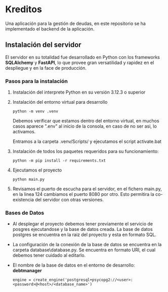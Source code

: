 # Kreditos

Una aplicación para la gestión de deudas, en este repositorio se ha implementado el backend de la aplicación. 

## Instalación del servidor

El servidor en su totalidad fue desarrollado en Python con los frameworks **SQLAlchemy** y **FastAPI**, lo que provee gran versatilidad y rapidez en el despliegue y en la face de producción.

### Pasos para la instalación
1. Instalación del interprete Python en su versión 3.12.3 o superior
2. Instalación del entorno virtual para desarrollo
    ```
    python -m venv .venv
    ```
    Debemos verificar que estamos dentro del entorno virtual, en muchos casos aparece ".env" al inicio de la consola, en caso de no ser asi, lo activamos.
    
    Entramos a la carpeta .venv/Scripts/ y ejecutamos el script activate.bat
3. Instalación de todos los paquetes requeridos para su funcionamiento:
    ```
    python -m pip install -r requirements.txt
    ```    
4. Ejecutamos el proyecto
    ```
    python main.py 
    ``` 

5. Revisamos el puerto de escucha para el servidor, en el fichero main.py, en la linea 124 cambiamos el puerto 8080 por otro. Esto permitira la co-existencia del servidor con otras versiones.

### Bases de Datos 

- Al desplegar el proyecto debemos tener previamente el servicio de posgres ejecutandose y la base de datos creada. La base de datos postgres se encuentra en la raiz del proyecto y esta en formato SQL.

- La configuración de la conexión de la base de datos se encuentra en la carpeta database\database.py. Se encuentra en formato URI, el cual debemos tener cuidado al editarlo.

- El nombre de la base de datos en el entorno de desarrollo: **debtmanager**

    ```
    engine = create_engine('postgresql+psycopg2://<user>:<password>@<host>/<database_name>')
    ```

